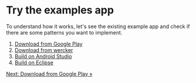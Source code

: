 # Try the examples app

To understand how it works, let's see the existing example app
and check if there are some patterns you want to implement.

1. [Download from Google Play](../../docs/example/google-play.md)
1. [Download from wercker](../../docs/eaxmple/wercker.md)
1. [Build on Android Studio](../../docs/example/android-studio.md)
1. [Build on Eclipse](../../docs/example/eclipse.md)

[Next: Download from Google Play &raquo;](../../docs/example/google-play.md)
